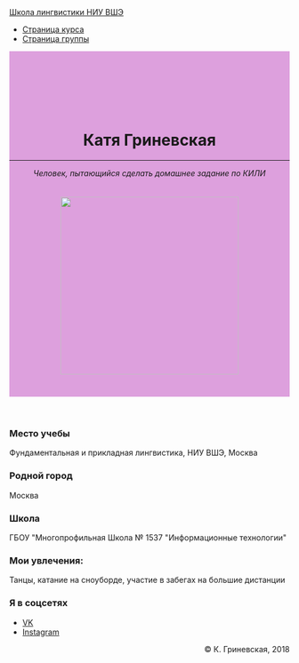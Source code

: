 <!DOCTYPE html>

<html>
	<head>
		<title>Личная страница Кати Гриневской</title>
	 	<meta name="viewport" content="width=device-width, initial-scale=1.0">
		<meta charset="utf-8">
		<meta name="description" content="Личная страница и контакты">
		<!-- Bootstrap Core CSS -->
    	<link href="https://maxcdn.bootstrapcdn.com/bootstrap/3.3.7/css/bootstrap.min.css" rel="stylesheet" media="screen">
	</head>
	<body>
		<nav id="mainNav" class="navbar navbar-default navbar-fixed-top navbar-custom">
			<div class="container"> 
				<div class="navbar-header"> 
					<a href="https://ling.hse.ru/" class="navbar-brand">Школа лингвистики НИУ ВШЭ</a> 
				</div> 
				<nav class="collapse navbar-collapse" id="bs-navbar"> 
					<ul class="nav navbar-nav navbar-right"> 
						<li> <a href="https://lingvocodes.github.io/HSEinfo/ba-ling-2018/index.html">Страница курса</a> </li> 
						<li> <a href="https://lingvocodes.github.io/HSEinfo/ba-ling-2018/baling_2018_1.html">Страница группы</a> </li> 
					</ul>
				</nav> 
			</div>
		</nav>
		<header style="background-color:plum; padding-top:70px; "> 
			<div class="container"> 
				<div class="row">
					<div class="col-md-4">
						<br/><br/>
						<h1>Катя Гриневская</h1>
						<hr>
						<p><i>Человек, пытающийся сделать домашнее задание по КИЛИ</i></p> 
	                </div>
					<div class="col-md-4">
        	            <img src="https://upload.wikimedia.org/wikipedia/commons/thumb/c/ce/Petrus_Christus_-_Portrait_of_a_Young_Woman_-_Google_Art_Project.jpg/368px-Petrus_Christus_-_Portrait_of_a_Young_Woman_-_Google_Art_Project.jpg" title="Petrus Christus - Portrait of a Young Woman - Google Art Project.jpg" alt="" style="height:320px; margin:20px 20px 40px 20px; " >
					</div>
	            </div>
			</div>
		</header>
		<section id="portfolio">
			<div class="container">
				<div class="col-md-3">
					<article>
						<h3>Место учебы</h2>
						<p>Фундаментальная и прикладная лингвистика, НИУ ВШЭ, Москва</p>
					</article>
					<article>
						<h3>Родной город</h2>
						<p>Москва</p>
					</article>
					<article>
						<h3>Школа</h2>
						<p>ГБОУ "Многопрофильная Школа № 1537 "Информационные технологии"</p>
					</article>
				</div>
				<div class="col-md-6">
					<article>
						<h3>Мои увлечения:</h2>
						<p>Танцы, катание на сноуборде, участие в забегах на большие дистанции</p>
					</article>
				</div>
				<div class="col-md-3">
					<h3>Я в соцсетях</h3>
					<ul>
						<li><a href="https://vk.com/kate_grin">VK</a></li>
						<li><a href="https://www.instagram.com/kusyakuu/?hl=ru">Instagram</a></li>
					</ul>
				</div>
			</div>
		</section>
		<footer class="bs-docs-footer"> 
			<div class="container"> 
				<p style="text-align:right; ">&copy; К. Гриневская, 2018</p> 
			</div>
		</footer>
	</body>
</html>
